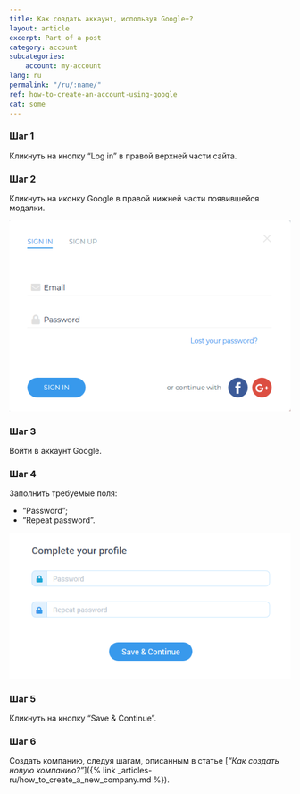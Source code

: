 ```yaml
---
title: Как создать аккаунт, используя Google+?
layout: article
excerpt: Part of a post
category: account
subcategories:
    account: my-account
lang: ru
permalink: "/ru/:name/"
ref: how-to-create-an-account-using-google
cat: some
---
```


### **Шаг 1**

Кликнуть на кнопку “Log in” в правой верхней части сайта.

### **Шаг 2**

Кликнуть на иконку Google в правой нижней части появившейся модалки.

![How_to_create_an_account_using_google1](/assets/images/how_to_create_an_account_using_google1.png)

### **Шаг 3**

Войти в аккаунт Google.

### **Шаг 4**

Заполнить требуемые поля:
- “Password”;
- “Repeat password”.

![How_to_create_an_account_using_google2](/assets/images/how_to_create_an_account_using_google2.png)

### **Шаг 5**

Кликнуть на кнопку “Save & Continue”.

### **Шаг 6**	

Создать компанию, следуя шагам, описанным в статье [*“Как создать новую компанию?”*]({% link _articles-ru/how_to_create_a_new_company.md %}).
